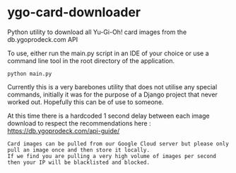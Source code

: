 # ygo-card-downloader
 Python utility to download all Yu-Gi-Oh! card images from the db.ygoprodeck.com API

To use, either run the main.py script in an IDE of your choice or use a command line tool in the root directory of the application.

```
python main.py
```
Currently this is a very barebones utility that does not utilise any special commands, initially it was for the purpose of a Django project that never worked out. Hopefully this can be of use to someone.

At this time there is a hardcoded 1 second delay between each image download to respect the  recommendations here : https://db.ygoprodeck.com/api-guide/

```
Card images can be pulled from our Google Cloud server but please only pull an image once and then store it locally.
If we find you are pulling a very high volume of images per second then your IP will be blacklisted and blocked.
```